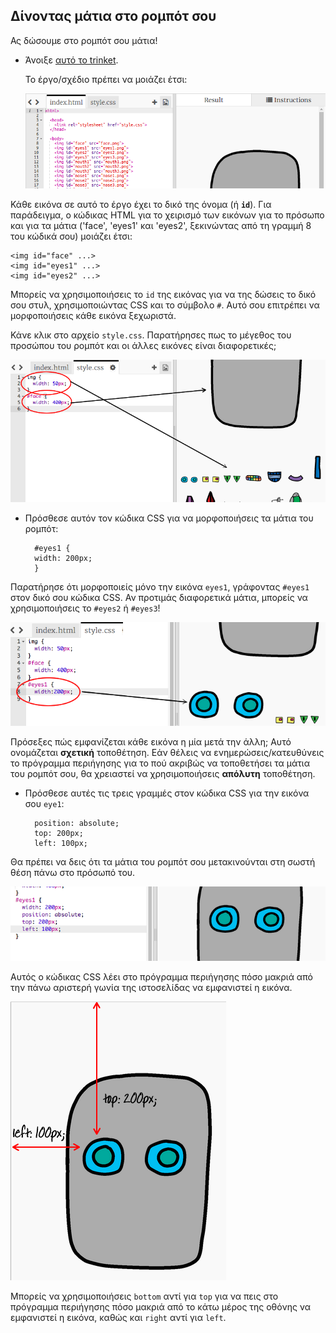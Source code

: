 ## Δίνοντας μάτια στο ρομπότ σου

Ας δώσουμε στο ρομπότ σου μάτια!

+ Άνοιξε [αυτό το trinket](http://jumpto.cc/web-robot).
    
    Το έργο/σχέδιο πρέπει να μοιάζει έτσι:
    
    ![screenshot (στιγμιότυπο οθόνης)](images/robot-starter.png)

Κάθε εικόνα σε αυτό το έργο έχει το δικό της όνομα (ή **`id`**). Για παράδειγμα, ο κώδικας HTML για το χειρισμό των εικόνων για το πρόσωπο και για τα μάτια ('face', 'eyes1' και 'eyes2', ξεκινώντας από τη γραμμή 8 του κώδικά σου) μοιάζει έτσι:

    <img id="face" ...>
    <img id="eyes1" ...>
    <img id="eyes2" ...>
    

Μπορείς να χρησιμοποιήσεις το `id` της εικόνας για να της δώσεις το δικό σου στυλ, χρησιμοποιώντας CSS και το σύμβολο `#`. Αυτό σου επιτρέπει να μορφοποιήσεις κάθε εικόνα ξεχωριστά.

Κάνε κλικ στο αρχείο `style.css`. Παρατήρησες πως το μέγεθος του προσώπου του ρομπότ και οι άλλες εικόνες είναι διαφορετικές;

![screenshot (στιγμιότυπο οθόνης)](images/robot-id.png)

+ Πρόσθεσε αυτόν τον κώδικα CSS για να μορφοποιήσεις τα μάτια του ρομπότ:
    
        #eyes1 {
        width: 200px;
        }
        

Παρατήρησε ότι μορφοποιείς μόνο την εικόνα `eyes1`, γράφοντας `#eyes1` στον δικό σου κώδικα CSS. Αν προτιμάς διαφορετικά μάτια, μπορείς να χρησιμοποιήσεις το `#eyes2` ή `#eyes3`!

![screenshot (στιγμιότυπο οθόνης)](images/robot-eyes-width.png)

Πρόσεξες πώς εμφανίζεται κάθε εικόνα η μία μετά την άλλη; Αυτό ονομάζεται **σχετική** τοποθέτηση. Εάν θέλεις να ενημερώσεις/κατευθύνεις το πρόγραμμα περιήγησης για το πού ακριβώς να τοποθετήσει τα μάτια του ρομπότ σου, θα χρειαστεί να χρησιμοποιήσεις **απόλυτη** τοποθέτηση.

+ Πρόσθεσε αυτές τις τρεις γραμμές στον κώδικα CSS για την εικόνα σου `eye1`:
    
        position: absolute;
        top: 200px;
        left: 100px;
        

Θα πρέπει να δεις ότι τα μάτια του ρομπότ σου μετακινούνται στη σωστή θέση πάνω στο πρόσωπό του.

![screenshot (στιγμιότυπο οθόνης)](images/robot-eyes-position.png)

Αυτός ο κώδικας CSS λέει στο πρόγραμμα περιήγησης πόσο μακριά από την πάνω αριστερή γωνία της ιστοσελίδας να εμφανιστεί η εικόνα.

![screenshot (στιγμιότυπο οθόνης)](images/robot-eyes-position2.png)

Μπορείς να χρησιμοποιήσεις `bottom` αντί για `top` για να πεις στο πρόγραμμα περιήγησης πόσο μακριά από το κάτω μέρος της οθόνης να εμφανιστεί η εικόνα, καθώς και `right` αντί για `left`.